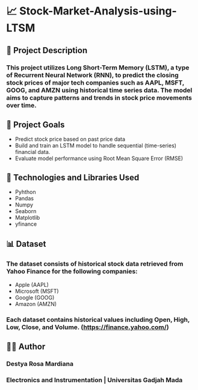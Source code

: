 # 📈 Stock-Market-Analysis-using-LTSM
## 📝 Project Description
### This project utilizes Long Short-Term Memory (LSTM), a type of Recurrent Neural Network (RNN), to predict the closing stock prices of major tech companies such as AAPL, MSFT, GOOG, and AMZN using historical time series data. The model aims to capture patterns and trends in stock price movements over time.
## 🎯 Project Goals
- Predict stock price based on past price data
- Build and train an LSTM model to handle sequential (time-series) financial data.
- Evaluate model performance using Root Mean Square Error (RMSE)
## 🔧 Technologies and Libraries Used
- Pyhthon
- Pandas
- Numpy
- Seaborn
- Matplotlib
- yfinance
## 📊 Dataset
### The dataset consists of historical stock data retrieved from Yahoo Finance for the following companies: 
- Apple (AAPL)
- Microsoft (MSFT)
- Google (GOOG)
- Amazon (AMZN)
### Each dataset contains historical values including Open, High, Low, Close, and Volume. (https://finance.yahoo.com/) 
## 👨‍💻 Author
### Destya Rosa Mardiana
### Electronics and Instrumentation | Universitas Gadjah Mada
